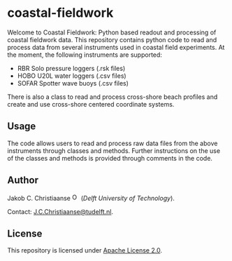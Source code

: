 # coastal-fieldwork
Welcome to Coastal Fieldwork: Python based readout and processing of coastal fieldwork data. This repository contains python code to read and process data from several instruments used in coastal field experiments. At the moment, the following instruments are supported:
- RBR Solo pressure loggers (.rsk files)
- HOBO U20L water loggers (.csv files)
- SOFAR Spotter wave buoys (.csv files)

There is also a class to read and process cross-shore beach profiles and create and use cross-shore centered coordinate systems.

## Usage
The code allows users to read and process raw data files from the above instruments through classes and methods. Further instructions on the use of the classes and methods is provided through comments in the code.

## Author
Jakob C. Christiaanse
[<img src=https://info.orcid.org/wp-content/uploads/2020/12/orcid_16x16.gif alt="ORCiD" width="16" height="16">](https://orcid.org/0009-0007-4089-3578)
(_Delft University of Technology_).

Contact: [J.C.Christiaanse@tudelft.nl](mailto:J.C.Christiaanse@tudelft.nl?subject=[GitHub]%20coastal-fieldwork:%20).

## License
This repository is licensed under [Apache License 2.0](LICENSE).
